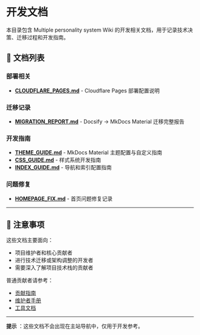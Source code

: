 # 开发文档

本目录包含 Multiple personality system Wiki 的开发相关文档，用于记录技术决策、迁移过程和开发指南。

## 📂 文档列表

### 部署相关

- [**CLOUDFLARE_PAGES.md**](CLOUDFLARE_PAGES.md) - Cloudflare Pages 部署配置说明

### 迁移记录

- [**MIGRATION_REPORT.md**](MIGRATION_REPORT.md) - Docsify → MkDocs Material 迁移完整报告

### 开发指南

- [**THEME_GUIDE.md**](THEME_GUIDE.md) - MkDocs Material 主题配置与自定义指南
- [**CSS_GUIDE.md**](CSS_GUIDE.md) - 样式系统开发指南
- [**INDEX_GUIDE.md**](INDEX_GUIDE.md) - 导航和索引配置指南

### 问题修复

- [**HOMEPAGE_FIX.md**](HOMEPAGE_FIX.md) - 首页问题修复记录

---

## 📌 注意事项

这些文档主要面向：

- 项目维护者和核心贡献者
- 进行技术迁移或架构调整的开发者
- 需要深入了解项目技术栈的贡献者

普通贡献者请参考：

- [贡献指南](../contributing/index.md)
- [维护者手册](../ADMIN_GUIDE.md)
- [工具文档](../tools/README.md)

---

**提示** ：这些文档不会出现在主站导航中，仅用于开发参考。
